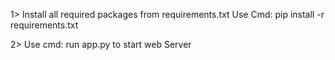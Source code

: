 1> Install all required packages from requirements.txt
  Use Cmd: pip install -r requirements.txt


2> Use cmd: run app.py to start web Server

